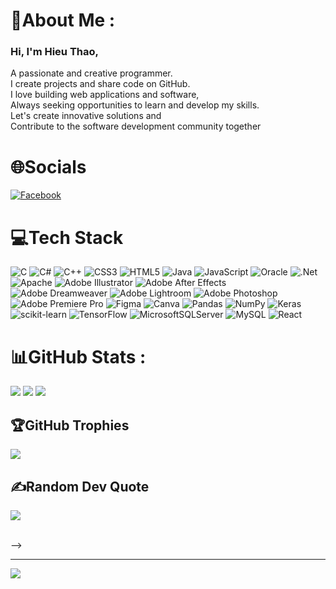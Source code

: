 # 💫About Me :
### Hi, I'm Hieu Thao,  </br>
A passionate and creative programmer. </br>
I create projects and share code on GitHub.  </br>
I love building web applications and software,  </br>
Always seeking opportunities to learn and develop my skills.  </br>
Let's create innovative solutions and  </br>
Contribute to the software development community together </br>

# 🌐Socials
[![Facebook](https://img.shields.io/badge/Facebook-%231877F2.svg?logo=Facebook&logoColor=white)](https://facebook.com/thaotran.a.10) 

# 💻Tech Stack
![C](https://img.shields.io/badge/c-%2300599C.svg?style=plastic&logo=c&logoColor=white) ![C#](https://img.shields.io/badge/c%23-%23239120.svg?style=plastic&logo=c-sharp&logoColor=white) ![C++](https://img.shields.io/badge/c++-%2300599C.svg?style=plastic&logo=c%2B%2B&logoColor=white) ![CSS3](https://img.shields.io/badge/css3-%231572B6.svg?style=plastic&logo=css3&logoColor=white) ![HTML5](https://img.shields.io/badge/html5-%23E34F26.svg?style=plastic&logo=html5&logoColor=white) ![Java](https://img.shields.io/badge/java-%23ED8B00.svg?style=plastic&logo=java&logoColor=white) ![JavaScript](https://img.shields.io/badge/javascript-%23323330.svg?style=plastic&logo=javascript&logoColor=%23F7DF1E) ![Oracle](https://img.shields.io/badge/Oracle-F80000?style=plastic&logo=oracle&logoColor=white) ![.Net](https://img.shields.io/badge/.NET-5C2D91?style=plastic&logo=.net&logoColor=white) ![Apache](https://img.shields.io/badge/apache-%23D42029.svg?style=plastic&logo=apache&logoColor=white) ![Adobe Illustrator](https://img.shields.io/badge/adobeillustrator-%23FF9A00.svg?style=plastic&logo=adobeillustrator&logoColor=white) ![Adobe After Effects](https://img.shields.io/badge/Adobe%20After%20Effects-9999FF.svg?style=plastic&logo=Adobe%20After%20Effects&logoColor=white) ![Adobe Dreamweaver](https://img.shields.io/badge/Adobe%20Dreamweaver-FF61F6.svg?style=plastic&logo=Adobe%20Dreamweaver&logoColor=white) ![Adobe Lightroom](https://img.shields.io/badge/Adobe%20Lightroom-31A8FF.svg?style=plastic&logo=Adobe%20Lightroom&logoColor=white) ![Adobe Photoshop](https://img.shields.io/badge/adobephotoshop-%2331A8FF.svg?style=plastic&logo=adobephotoshop&logoColor=white) ![Adobe Premiere Pro](https://img.shields.io/badge/Adobe%20Premiere%20Pro-9999FF.svg?style=plastic&logo=Adobe%20Premiere%20Pro&logoColor=white) 	![Figma](https://img.shields.io/badge/figma-%23F24E1E.svg?style=plastic&logo=figma&logoColor=white) ![Canva](https://img.shields.io/badge/Canva-%2300C4CC.svg?style=plastic&logo=Canva&logoColor=white) ![Pandas](https://img.shields.io/badge/pandas-%23150458.svg?style=plastic&logo=pandas&logoColor=white) ![NumPy](https://img.shields.io/badge/numpy-%23013243.svg?style=plastic&logo=numpy&logoColor=white) ![Keras](https://img.shields.io/badge/Keras-%23D00000.svg?style=plastic&logo=Keras&logoColor=white) ![scikit-learn](https://img.shields.io/badge/scikit--learn-%23F7931E.svg?style=plastic&logo=scikit-learn&logoColor=white) ![TensorFlow](https://img.shields.io/badge/TensorFlow-%23FF6F00.svg?style=plastic&logo=TensorFlow&logoColor=white) ![MicrosoftSQLServer](https://img.shields.io/badge/Microsoft%20SQL%20Sever-CC2927?style=plastic&logo=microsoft%20sql%20server&logoColor=white) ![MySQL](https://img.shields.io/badge/mysql-%2300f.svg?style=plastic&logo=mysql&logoColor=white) ![React](https://img.shields.io/badge/react-%2320232a.svg?style=plastic&logo=react&logoColor=%2361DAFB)
</br>
# 📊GitHub Stats :
![](https://github-readme-stats.vercel.app/api?username=hieuthao09&theme=omni&hide_border=false&include_all_commits=true&count_private=false)
![](https://github-readme-streak-stats.herokuapp.com/?user=hieuthao09&theme=omni&hide_border=false)
![](https://github-readme-stats.vercel.app/api/top-langs/?username=hieuthao09&theme=omni&hide_border=false&include_all_commits=true&count_private=false&layout=compact)

## 🏆GitHub Trophies
![](https://github-trophies.vercel.app/?username=hieuthao09&theme=chalk&no-frame=false&no-bg=true&margin-w=4)

## ✍️Random Dev Quote
![](https://quotes-github-readme.vercel.app/api?type=horizontal&theme=radical)

<!--# My external awards
 <div style="width:100px; display:inline-block; vertical-align:middle; margin-right:10px;">
   <!--<img src="./1.jpg" height="250px" width="400px" style="float:left;">-->
  <!--<img src="./4.jpg" height="250px" width="400px"   style="float:left;">-->
 
</div>
</br>
<!--<div style="width:100px; display:block; vertical-align:middle; margin:auto; ">
  <!--<img src="./5.jpg" height="350px" width="400px" style="margin: auto" >-->
</div>-->

---
[![](https://visitcount.itsvg.in/api?id=hieuthao09&icon=5&color=4)](https://visitcount.itsvg.in)
